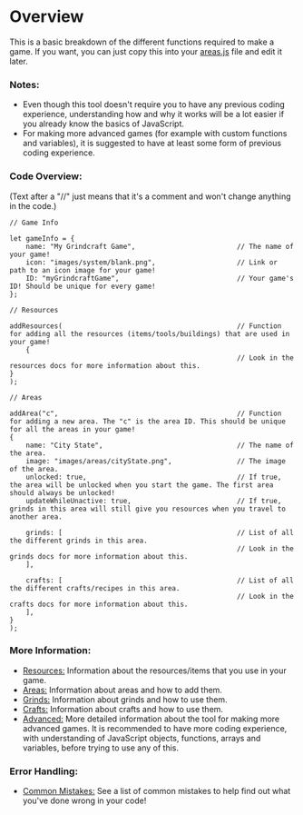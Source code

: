 # Overview

This is a basic breakdown of the different functions required to make a game.
If you want, you can just copy this into your [areas.js](/js/areas.js) file and edit it later.

### Notes:

 - Even though this tool doesn't require you to have any previous coding experience, understanding how and why it works will be a lot easier if you already know the basics of JavaScript.
 - For making more advanced games (for example with custom functions and variables), it is suggested to have at least some form of previous coding experience.

### Code Overview:

(Text after a "//" just means that it's a comment and won't change anything in the code.)
```
// Game Info

let gameInfo = {
    name: "My Grindcraft Game",                         // The name of your game!
    icon: "images/system/blank.png",                    // Link or path to an icon image for your game!
    ID: "myGrindcraftGame",                             // Your game's ID! Should be unique for every game!
};

// Resources

addResources(                                           // Function for adding all the resources (items/tools/buildings) that are used in your game!
    {
                                                        // Look in the resources docs for more information about this.
}
);

// Areas

addArea("c",                                            // Function for adding a new area. The "c" is the area ID. This should be unique for all the areas in your game!
{
    name: "City State",                                 // The name of the area.
    image: "images/areas/cityState.png",                // The image of the area.
    unlocked: true,                                     // If true, the area will be unlocked when you start the game. The first area should always be unlocked!
    updateWhileUnactive: true,                          // If true, grinds in this area will still give you resources when you travel to another area.

    grinds: [                                           // List of all the different grinds in this area.
                                                        // Look in the grinds docs for more information about this.
    ],

    crafts: [                                           // List of all the different crafts/recipes in this area.
                                                        // Look in the crafts docs for more information about this.
    ],
}
);

```

### More Information:

 - [Resources:](resources.md) Information about the resources/items that you use in your game.
 - [Areas:](areas.md) Information about areas and how to add them.
 - [Grinds:](grinds.md) Information about grinds and how to use them.
 - [Crafts:](crafts.md) Information about crafts and how to use them.
 - [Advanced:](advanced.md) More detailed information about the tool for making more advanced games. It is recommended to have more coding experience, with understanding of JavaScript objects, functions, arrays and variables, before trying to use any of this.

### Error Handling:

 - [Common Mistakes:](mistake-check.md) See a list of common mistakes to help find out what you've done wrong in your code!